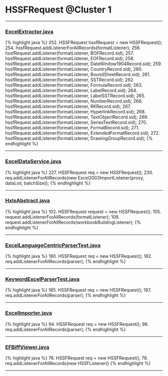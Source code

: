 # HSSFRequest @Cluster 1

***

### [ExcelExtractor.java](https://searchcode.com/codesearch/view/111785559/)
{% highlight java %}
252. HSSFRequest hssfRequest = new HSSFRequest();
254.     hssfRequest.addListenerForAllRecords(formatListener);
256.     hssfRequest.addListener(formatListener, BOFRecord.sid);
257.     hssfRequest.addListener(formatListener, EOFRecord.sid);
258.     hssfRequest.addListener(formatListener, DateWindow1904Record.sid);
259.     hssfRequest.addListener(formatListener, CountryRecord.sid);
260.     hssfRequest.addListener(formatListener, BoundSheetRecord.sid);
261.     hssfRequest.addListener(formatListener, SSTRecord.sid);
262.     hssfRequest.addListener(formatListener, FormulaRecord.sid);
263.     hssfRequest.addListener(formatListener, LabelRecord.sid);
264.     hssfRequest.addListener(formatListener, LabelSSTRecord.sid);
265.     hssfRequest.addListener(formatListener, NumberRecord.sid);
266.     hssfRequest.addListener(formatListener, RKRecord.sid);
267.     hssfRequest.addListener(formatListener, HyperlinkRecord.sid);
268.     hssfRequest.addListener(formatListener, TextObjectRecord.sid);
269.     hssfRequest.addListener(formatListener, SeriesTextRecord.sid);
270.     hssfRequest.addListener(formatListener, FormatRecord.sid);
271.     hssfRequest.addListener(formatListener, ExtendedFormatRecord.sid);
272.     hssfRequest.addListener(formatListener, DrawingGroupRecord.sid);
{% endhighlight %}

***

### [ExcelDataService.java](https://searchcode.com/codesearch/view/92669291/)
{% highlight java %}
227. HSSFRequest req = new HSSFRequest();
230. req.addListenerForAllRecords(new Excel2003ImportListener(proxy, dataList, batchSize));
{% endhighlight %}

***

### [HxlsAbstract.java](https://searchcode.com/codesearch/view/68613461/)
{% highlight java %}
102. HSSFRequest request = new HSSFRequest();
105.   request.addListenerForAllRecords(formatListener);
109.   request.addListenerForAllRecords(workbookBuildingListener);
{% endhighlight %}

***

### [ExcelLanguageCentricParserTest.java](https://searchcode.com/codesearch/view/12440188/)
{% highlight java %}
180. HSSFRequest req = new HSSFRequest();
182. req.addListenerForAllRecords(parser);
{% endhighlight %}

***

### [KeywordExcelParserTest.java](https://searchcode.com/codesearch/view/12440192/)
{% highlight java %}
185. HSSFRequest req = new HSSFRequest();
187. req.addListenerForAllRecords(parser);
{% endhighlight %}

***

### [ExcelImporter.java](https://searchcode.com/codesearch/view/12440044/)
{% highlight java %}
94. HSSFRequest req = new HSSFRequest();
96. req.addListenerForAllRecords(parser);
{% endhighlight %}

***

### [EFBiffViewer.java](https://searchcode.com/codesearch/view/15642598/)
{% highlight java %}
76. HSSFRequest     req   = new HSSFRequest();
78. req.addListenerForAllRecords(new HSSFListener()
{% endhighlight %}

***

